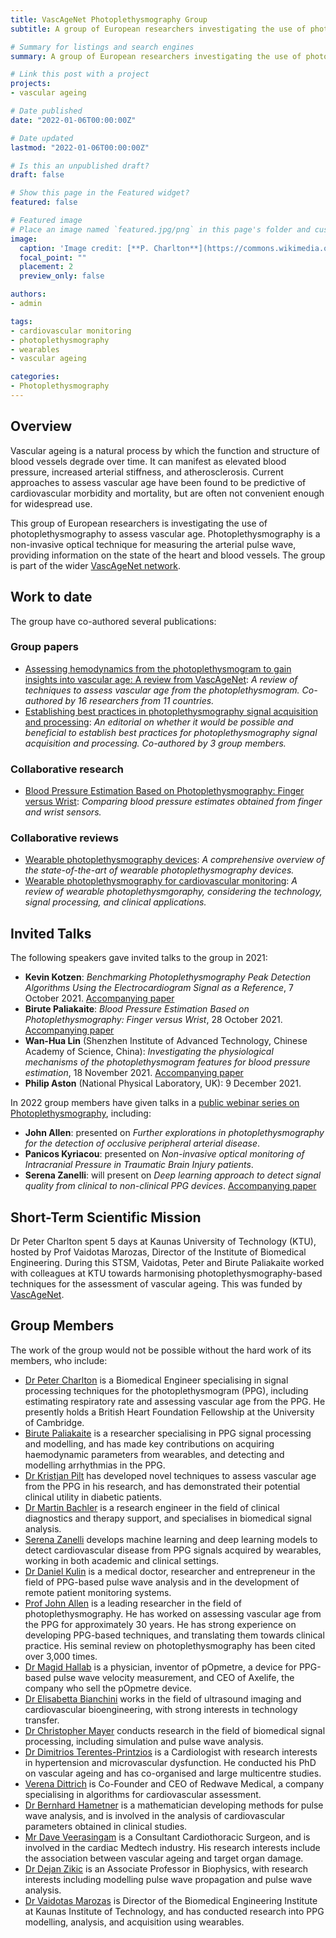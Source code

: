 ```yaml
---
title: VascAgeNet Photoplethysmography Group
subtitle: A group of European researchers investigating the use of photoplethysmography to assess vascular age, within the VascAgeNet network.

# Summary for listings and search engines
summary: A group of European researchers investigating the use of photoplethysmography to assess vascular age, within the VascAgeNet network.

# Link this post with a project
projects:
- vascular ageing

# Date published
date: "2022-01-06T00:00:00Z"

# Date updated
lastmod: "2022-01-06T00:00:00Z"

# Is this an unpublished draft?
draft: false

# Show this page in the Featured widget?
featured: false

# Featured image
# Place an image named `featured.jpg/png` in this page's folder and customize its options here.
image:
  caption: 'Image credit: [**P. Charlton**](https://commons.wikimedia.org/wiki/File:Photoplethysmogram_signal_components.svg) ([CC BY 4.0](https://creativecommons.org/licenses/by/4.0/))'
  focal_point: ""
  placement: 2
  preview_only: false

authors:
- admin

tags:
- cardiovascular monitoring
- photoplethysmography
- wearables
- vascular ageing

categories:
- Photoplethysmography
---
```


## Overview

Vascular ageing is a natural process by which the function and structure of blood vessels degrade over time. It can manifest as elevated blood pressure, increased arterial stiffness, and atherosclerosis. Current approaches to assess vascular age have been found to be predictive of cardiovascular morbidity and mortality, but are often not convenient enough for widespread use.

This group of European researchers is investigating the use of photoplethysmography to assess vascular age. Photoplethysmography is a non-invasive optical technique for measuring the arterial pulse wave, providing information on the state of the heart and blood vessels. The group is part of the wider [VascAgeNet network](https://vascagenet.eu/). 

## Work to date

The group have co-authored several publications:

### Group papers

- [Assessing hemodynamics from the photoplethysmogram to gain insights into vascular age: A review from VascAgeNet](/publication/vascagenet_ppg_review): _A review of techniques to assess vascular age from the photoplethysmogram. Co-authored by 16 researchers from 11 countries._
- [Establishing best practices in photoplethysmography signal acquisition and processing](/publication/best_practices_ppg/): _An editorial on whether it would be possible and beneficial to establish best practices for photoplethysmography signal acquisition and processing. Co-authored by 3 group members._

### Collaborative research

- [Blood Pressure Estimation Based on Photoplethysmography: Finger versus Wrist](/publication/cinc2021_bp_estimation/): _Comparing blood pressure estimates obtained from finger and wrist sensors._

### Collaborative reviews

- [Wearable photoplethysmography devices](/publication/wearable_ppg_chapter/): _A comprehensive overview of the state-of-the-art of wearable photoplethysmography devices._
- [Wearable photoplethysmography for cardiovascular monitoring](/publication/wearable_ppg_review): _A review of wearable photoplethysmgoraphy, considering the technology, signal processing, and clinical applications._

## Invited Talks

The following speakers gave invited talks to the group in 2021:
- **Kevin Kotzen**: _Benchmarking Photoplethysmography Peak Detection Algorithms Using the Electrocardiogram Signal as a Reference_, 7 October 2021. [Accompanying paper](/publication/vascagenet_ppg_review)
- **Birute Paliakaite**: _Blood Pressure Estimation Based on Photoplethysmography: Finger versus Wrist_, 28 October 2021. [Accompanying paper](/publication/cinc21_bp_estimation/)
- **Wan-Hua Lin** (Shenzhen Institute of Advanced Technology, Chinese Academy of Science, China): _Investigating the physiological mechanisms of the photoplethysmogram features for blood pressure estimation_, 18 November 2021. [Accompanying paper](https://doi.org/10.1088/1361-6579/ab7d78)
- **Philip Aston** (National Physical Laboratory, UK): 9 December 2021.

In 2022 group members have given talks in a [public webinar series on Photoplethysmography](/post/ppg_webinars/), including:
- **John Allen**: presented on _Further explorations in photoplethysmography for the detection of occlusive peripheral arterial disease_.
- **Panicos Kyriacou**: presented on _Non-invasive optical monitoring of Intracranial Pressure in Traumatic Brain Injury patients_.
- **Serena Zanelli**: will present on _Deep learning approach to detect signal quality from clinical to non-clinical PPG devices_. [Accompanying paper](https://doi.org/10.1109/EMBC46164.2021.9629640)

## Short-Term Scientific Mission

Dr Peter Charlton spent 5 days at Kaunas University of Technology (KTU), hosted by Prof Vaidotas Marozas, Director of the Institute of Biomedical Engineering. During this STSM, Vaidotas, Peter and Birute Paliakaite worked with colleagues at KTU towards harmonising photoplethysmography-based techniques for the assessment of vascular ageing. This was funded by [VascAgeNet](https://vascagenet.eu/short-term-scientific-missions).

## Group Members

The work of the group would not be possible without the hard work of its members, who include:
- [Dr Peter Charlton](https://peterhcharlton.github.io/) is a Biomedical Engineer specialising in signal processing techniques for the photoplethysmogram (PPG), including estimating respiratory rate and assessing vascular age from the PPG. He presently holds a British Heart Foundation Fellowship at the University of Cambridge.
- [Birute Paliakaite](https://scholar.google.com/citations?user=YtQF4uUAAAAJ&hl=en) is a researcher specialising in PPG signal processing and modelling, and has made key contributions on acquiring haemodynamic parameters from wearables, and detecting and modelling arrhythmias in the PPG.
- [Dr Kristjan Pilt](https://scholar.google.com/citations?user=IJ5MsM4AAAAJ&hl=en) has developed novel techniques to assess vascular age from the PPG in his research, and has demonstrated their potential clinical utility in diabetic patients.
- [Dr Martin Bachler](https://scholar.google.at/citations?user=pHHJAv4AAAAJ&hl=de) is a research engineer in the field of clinical diagnostics and therapy support, and specialises in biomedical signal analysis.
- [Serena Zanelli](http://vascagenet.eu/what-are-you-working-on-serena-zanelli) develops machine learning and deep learning models to detect cardiovascular disease from PPG signals acquired by wearables, working in both academic and clinical settings.
- [Dr Daniel Kulin](http://vascagenet.eu/what-are-you-working-on-dr-daniel-kulin) is a medical doctor, researcher and entrepreneur in the field of PPG-based pulse wave analysis and in the development of remote patient monitoring systems.
- [Prof John Allen](https://scholar.google.co.uk/citations?user=-GsW3HsAAAAJ&hl=en) is a leading researcher in the field of photoplethysmography. He has worked on assessing vascular age from the PPG for approximately 30 years. He has strong experience on developing PPG-based techniques, and translating them towards clinical practice. His seminal review on photoplethysmography has been cited over 3,000 times.
- [Dr Magid Hallab](https://www.researchgate.net/profile/Magid-Hallab) is a physician, inventor of pOpmetre, a device for PPG-based pulse wave velocity measurement, and CEO of Axelife, the company who sell the pOpmetre device.
- [Dr Elisabetta Bianchini](https://scholar.google.it/citations?user=rQqSulEAAAAJ&hl=en) works in the field of ultrasound imaging and cardiovascular bioengineering, with strong interests in technology transfer.
- [Dr Christopher Mayer](https://scholar.google.at/citations?user=gRActvYAAAAJ&hl=de) conducts research in the field of biomedical signal processing, including simulation and pulse wave analysis.
- [Dr Dimitrios Terentes-Printzios](https://scholar.google.com/citations?user=w1KRD3gAAAAJ&hl=en) is a Cardiologist with research interests in hypertension and microvascular dysfunction. He conducted his PhD on vascular ageing and has co-organised and large multicentre studies.
- [Verena Dittrich](https://www.linkedin.com/in/verena-dittrich-1876a989/) is Co-Founder and CEO of Redwave Medical, a company specialising in algorithms for cardiovascular assessment.
- [Dr Bernhard Hametner](https://scholar.google.com/citations?user=VP9nyHAAAAAJ&hl=en) is a mathematician developing methods for pulse wave analysis, and is involved in the analysis of cardiovascular parameters obtained in clinical studies.
- [Mr Dave Veerasingam](https://scholar.google.com/citations?user=Z_Fojr4AAAAJ&hl=en) is a Consultant Cardiothoracic Surgeon, and is involved in the cardiac Medtech industry. His research interests include the association between vascular ageing and target organ damage.
- [Dr Dejan Zikic](https://www.researchgate.net/profile/Dejan-Zikic) is an Associate Professor in Biophysics, with research interests including modelling pulse wave propagation and pulse wave analysis.
- [Dr Vaidotas Marozas](https://scholar.google.lt/citations?user=yQcWpoIAAAAJ&hl=en) is Director of the Biomedical Engineering Institute at Kaunas Institute of Technology, and has conducted research into PPG modelling, analysis, and acquisition using wearables.
